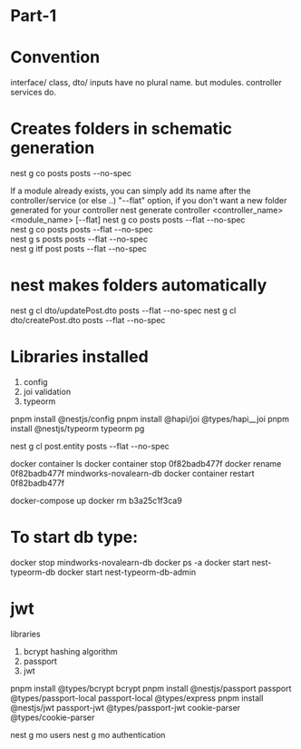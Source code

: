 # Part-1

# Convention
interface/ class, dto/ inputs have no plural name.
but modules. controller services do.

# Creates folders in schematic generation
nest g co posts posts --no-spec

If a module already exists, you can simply add its name after the controller/service (or else ..)
"--flat" option, if you don't want a new folder generated for your controller
nest generate controller <controller_name> <module_name> [--flat]
nest g co posts posts --flat --no-spec	
nest g co posts posts --flat --no-spec	
nest g s posts posts --flat --no-spec	
nest g itf post posts --flat --no-spec	

# nest makes folders automatically
nest g cl dto/updatePost.dto posts --flat --no-spec
nest g cl dto/createPost.dto posts --flat --no-spec

# Libraries installed

1. config
2. joi validation
3. typeorm 

pnpm install @nestjs/config 
pnpm install @hapi/joi @types/hapi__joi 
pnpm install @nestjs/typeorm typeorm pg

nest g cl post.entity posts --flat --no-spec

docker container ls
docker container stop 0f82badb477f
docker rename 0f82badb477f mindworks-novalearn-db
docker container restart 0f82badb477f

docker-compose up
docker rm b3a25c1f3ca9

# To start db type:
docker stop mindworks-novalearn-db
docker ps -a
docker start nest-typeorm-db
docker start nest-typeorm-db-admin

# jwt
 libraries

1. bcrypt hashing algorithm
2. passport 
3. jwt

pnpm install @types/bcrypt bcrypt 
pnpm install @nestjs/passport passport @types/passport-local passport-local @types/express 
pnpm install @nestjs/jwt passport-jwt @types/passport-jwt cookie-parser @types/cookie-parser

nest g mo users
nest g mo authentication

